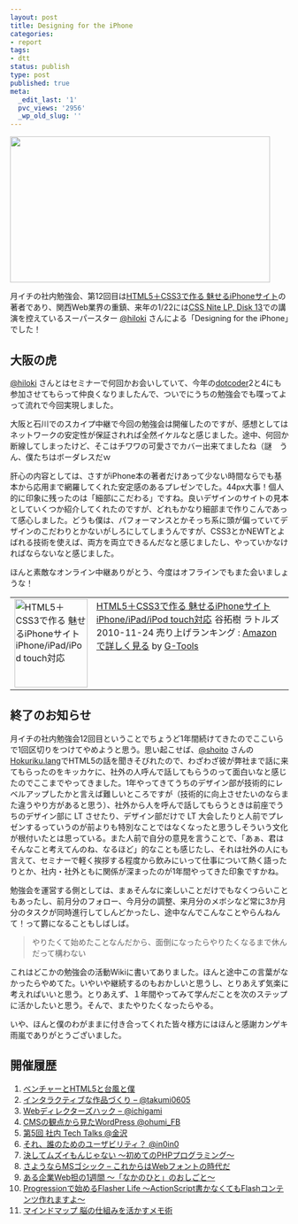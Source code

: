 ```yaml
---
layout: post
title: Designing for the iPhone
categories:
- report
tags:
- dtt
status: publish
type: post
published: true
meta:
  _edit_last: '1'
  pvc_views: '2956'
  _wp_old_slug: ''
---
```

<img class="fig" title="dtt12" src="/static/blog/2010/12/dtt12.jpg" alt="" width="470" height="264" />

月イチの社内勉強会、第12回目は<a href="http://www.amazon.co.jp/exec/obidos/ASIN/4899772750/warikiru-22/ref=nosim/">HTML5＋CSS3で作る 魅せるiPhoneサイト</a>の著者であり、関西Web業界の重鎮、来年の1/22には<a href="http://lp13.cssnite.jp/">CSS Nite LP, Disk 13</a>での講演を控えているスーパースター <a href="http://twitter.com/#!/hiloki">@hiloki</a> さんによる「Designing for the iPhone」でした！


<h2>大阪の虎</h2>
<a href="http://twitter.com/hiloki">@hiloki</a> さんとはセミナーで何回かお会いしていて、今年の<a href="http://dotcoder.net/">dotcoder</a>2と4にも参加させてもらって仲良くなりましたんで、ついでにうちの勉強会でも喋ってよって流れで今回実現しました。

大阪と石川でのスカイプ中継で今回の勉強会は開催したのですが、感想としてはネットワークの安定性が保証されれば全然イケルなと感じました。途中、何回か断線してしまったけど、そこはチワワの可愛さでカバー出来てましたね（謎　うん、僕たちはボーダレスだｗ

肝心の内容としては、さすがiPhone本の著者だけあって少ない時間ならでも基本から応用まで網羅してくれた安定感のあるプレゼンでした。44px大事！個人的に印象に残ったのは「細部にこだわる」ですね。良いデザインのサイトの見本としていくつか紹介してくれたのですが、どれもかなり細部まで作りこんであって感心しました。どうも僕は、パフォーマンスとかそっち系に頭が偏っていてデザインのこだわりとかないがしろにしてしまうんですが、CSS3とかNEWTとよばれる技術を使えば、両方を両立できるんだなと感じましたし、やっていかなければならないなと感じました。

ほんと素敵なオンライン中継ありがとう、今度はオフラインでもまた会いましょうな！
<table border="0" cellpadding="5"><tbody><tr>
<td valign="top"><a href="http://www.amazon.co.jp/exec/obidos/ASIN/4899772750/warikiru-22/ref=nosim/" target="_blank"><img class="fig" src="http://ecx.images-amazon.com/images/I/51jKg5hiCuL._SL160_.jpg" border="0" alt="HTML5＋CSS3で作る  魅せるiPhoneサイト  iPhone/iPad/iPod touch対応" width="132" height="160" /></a></td>
<td valign="top"><span><a href="http://www.amazon.co.jp/HTML5%EF%BC%8BCSS3%E3%81%A7%E4%BD%9C%E3%82%8B-%E9%AD%85%E3%81%9B%E3%82%8BiPhone%E3%82%B5%E3%82%A4%E3%83%88-iPhone-iPad-touch%E5%AF%BE%E5%BF%9C/dp/4899772750%3FSubscriptionId%3D15SMZCTB9V8NGR2TW082%26tag%3Dwarikiru-22%26linkCode%3Dxm2%26camp%3D2025%26creative%3D165953%26creativeASIN%3D4899772750" target="_blank">HTML5＋CSS3で作る  魅せるiPhoneサイト
iPhone/iPad/iPod touch対応</a><img style="border: none;" src="http://www.assoc-amazon.jp/e/ir?t=warikiru-22&amp;l=ur2&amp;o=9" alt="" width="1" height="1" />
谷拓樹 </span>
<span>ラトルズ  2010-11-24
売り上げランキング : </span>
<span><a href="http://www.amazon.co.jp/HTML5%EF%BC%8BCSS3%E3%81%A7%E4%BD%9C%E3%82%8B-%E9%AD%85%E3%81%9B%E3%82%8BiPhone%E3%82%B5%E3%82%A4%E3%83%88-iPhone-iPad-touch%E5%AF%BE%E5%BF%9C/dp/4899772750%3FSubscriptionId%3D15SMZCTB9V8NGR2TW082%26tag%3Dwarikiru-22%26linkCode%3Dxm2%26camp%3D2025%26creative%3D165953%26creativeASIN%3D4899772750" target="_blank">Amazonで詳しく見る</a></span> <span>by <a href="http://www.goodpic.com/mt/aws/index.html">G-Tools</a></span></td>
</tr></tbody></table>

<h2>終了のお知らせ</h2>
月イチの社内勉強会12回目ということでちょうど1年間続けてきたのでここいらで1回区切りをつけてやめようと思う。思い起こせば、<a href="http://twitter.com/#!/shoito">@shoito</a> さんの<a href="http://t32k.me/mol/log/hokuriku-lang/">Hokuriku.lang</a>でHTML5の話を聞きそびれたので、わざわざ彼が弊社まで話に来てもらったのをキッカケに、社外の人呼んで話してもらうのって面白いなと感じたのでここまでやってきました。1年やってきてうちのデザイン部が技術的にレベルアップしたかと言えば難しいところですが（技術的に向上させたいのならまた違うやり方があると思う）、社外から人を呼んで話してもらうときは前座でうちのデザイン部に LT させたり、デザイン部だけで LT 大会したりと人前でプレゼンするっていうのが前よりも特別なことではなくなったと思うしそういう文化が根付いたとは思っている。また人前で自分の意見を言うことで、「あぁ、君はそんなこと考えてんのね、なるほど」的なことも感じたし、それは社外の人にも言えて、セミナーで軽く挨拶する程度から飲みにいって仕事について熱く語ったりとか、社内・社外ともに関係が深まったのが1年間やってきた印象ですかね。

勉強会を運営する側としては、まぁそんなに楽しいことだけでもなくつらいこともあったし、前月分のフォロー、今月分の調整、来月分のメボシなど常に3か月分のタスクが同時進行してしんどかったし、途中なんでこんなことやらんねんて！って欝になることもしばしば。
<blockquote>やりたくて始めたことなんだから、面倒になったらやりたくなるまで休んだって構わない</blockquote>
これはどこかの勉強会の活動Wikiに書いてありました。ほんと途中この言葉がなかったらやめてた。いやいや継続するのもおかしいと思うし、とりあえず気楽に考えればいいと思う。とりあえず、１年間やってみて学んだことを次のステップに活かしたいと思う。そんで、またやりたくなったらやる。

いや、ほんと僕のわがままに付き合ってくれた皆々様方にはほんと感謝カンゲキ雨嵐でありがとうございました。

<h2>開催履歴</h2>
<ol>
  <li><a href="http://t32k.me/mol/log/html5-and-me/">ベンチャーとHTML5と台風と僕</a></li>
  <li><a href="http://t32k.me/mol/log/dtt-takumi0605/">インタラクティブな作品づくり – @takumi0605</a></li>
  <li><a href="http://t32k.me/mol/log/dtt-ichigami/">Webディレクターズハック – @ichigami</a></li>
  <li><a href="http://t32k.me/mol/log/dtt-ohumi_fb/">CMSの観点から見たWordPress @ohumi_FB</a></li>
  <li><a href="http://t32k.me/mol/log/dtt05/">第5回 社内 Tech Talks @金沢</a></li>
  <li><a href="http://t32k.me/mol/log/usabilit-in0in0/">それ、誰のためのユーザビリティ？ @in0in0</a></li>
  <li><a href="http://t32k.me/mol/log/designer-meets-php/">決してムズイもんじゃない 〜初めてのPHPプログラミング〜</a></li>
  <li><a href="http://t32k.me/mol/log/hello-webfont/">さようならMSゴシック – これからはWebフォントの時代だ</a></li>
  <li><a href="http://t32k.me/mol/log/web-tan/">ある企業Web担の1週間 〜「なかのひと」のおしごと〜</a></li>
  <li><a href="http://t32k.me/mol/log/flasher-life-with-progression/">Progressionで始めるFlasher Life ～ActionScript書かなくてもFlashコンテンツ作れますよ～</a></li>
  <li><a href="http://t32k.me/mol/log/mindmapper-nngae/">マインドマップ 脳の仕組みを活かすメモ術</a></li>
</ol>
